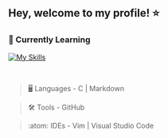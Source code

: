 ## Hey, welcome to my profile! ⭐️ 

### 🌱 Currently Learning
[![My Skills](https://skillicons.dev/icons?i=c,md,github,vim,vscode)](https://skillicons.dev)

<br>

> :desktop_computer:  Languages - C  | Markdown 

> :hammer_and_wrench:  Tools -  GitHub 

> :atom:  IDEs - Vim | Visual Studio Code
</br>
<!--
**MariaLuisaAzevedo/MariaLuisaAzevedo** is a ✨ _special_ ✨ repository because its `README.md` (this file) appears on your GitHub profile.

Here are some ideas to get you started:

- 🔭 I’m currently working on ...
- 🌱 I’m currently learning ...
- 👯 I’m looking to collaborate on ...
- 🤔 I’m looking for help with ...
- 💬 Ask me about ...
- 📫 How to reach me: ...
- 😄 Pronouns: ...
- ⚡ Fun fact: ...
-->
